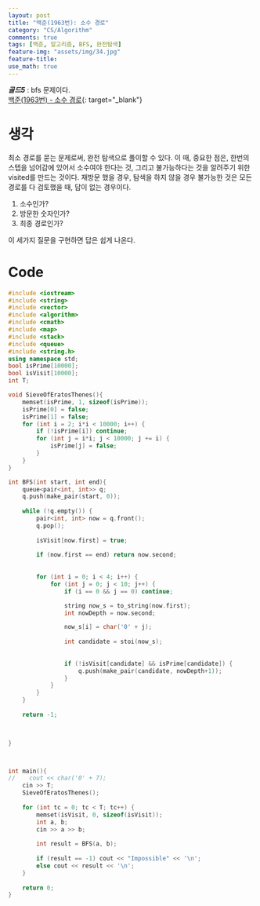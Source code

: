 ```yaml
---
layout: post
title: "백준(1963번): 소수 경로"
category: "CS/Algorithm"
comments: true
tags: [백준, 알고리즘, BFS, 완전탐색]
feature-img: "assets/img/34.jpg"
feature-title:
use_math: true
---
```


**_골드5_** : bfs 문제이다.  
[백준(1963번) - 소수 경로](https://www.acmicpc.net/problem/1963){: target="\_blank"}

# 생각
최소 경로를 묻는 문제로써, 완전 탐색으로 풀이할 수 있다. 이 때, 중요한 점은, 한번의 스텝을 넘어감에 있어서 소수여야 한다는 것, 그리고 불가능하다는 것을 알려주기 위한 visited를 만드는 것이다. 재방문 했을 경우, 탐색을 하지 않을 경우 불가능한 것은 모든 경로를 다 검토했을 때, 답이 없는 경우이다.

1. 소수인가?
2. 방문한 숫자인가?
3. 최종 경로인가?

이 세가지 질문을 구현하면 답은 쉽게 나온다.

# Code
```C++
#include <iostream>
#include <string>
#include <vector>
#include <algorithm>
#include <cmath>
#include <map>
#include <stack>
#include <queue>
#include <string.h>
using namespace std;
bool isPrime[10000];
bool isVisit[10000];
int T;

void SieveOfEratosThenes(){
    memset(isPrime, 1, sizeof(isPrime));
    isPrime[0] = false;
    isPrime[1] = false;
    for (int i = 2; i*i < 10000; i++) {
        if (!isPrime[i]) continue;
        for (int j = i*i; j < 10000; j += i) {
            isPrime[j] = false;
        }
    }
}

int BFS(int start, int end){
    queue<pair<int, int>> q;
    q.push(make_pair(start, 0));
    
    while (!q.empty()) {
        pair<int, int> now = q.front();
        q.pop();
        
        isVisit[now.first] = true;
        
        if (now.first == end) return now.second;
        
        
        for (int i = 0; i < 4; i++) {
            for (int j = 0; j < 10; j++) {
                if (i == 0 && j == 0) continue;

                string now_s = to_string(now.first);
                int nowDepth = now.second;

                now_s[i] = char('0' + j);
                
                int candidate = stoi(now_s);
                
                
                if (!isVisit[candidate] && isPrime[candidate]) {
                    q.push(make_pair(candidate, nowDepth+1));
                }
            }
        }
    }
    
    return -1;

    

}



int main(){
//    cout << char('0' + 7);
    cin >> T;
    SieveOfEratosThenes();
    
    for (int tc = 0; tc < T; tc++) {
        memset(isVisit, 0, sizeof(isVisit));
        int a, b;
        cin >> a >> b;
        
        int result = BFS(a, b);
        
        if (result == -1) cout << "Impossible" << '\n';
        else cout << result << '\n';
    }
    
    return 0;
}

```